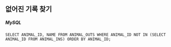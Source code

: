## 없어진 기록 찾기

##### MySQL

```mysql
SELECT ANIMAL_ID, NAME FROM ANIMAL_OUTS WHERE ANIMAL_ID NOT IN (SELECT ANIMAL_ID FROM ANIMAL_INS) ORDER BY ANIMAL_ID;
```
